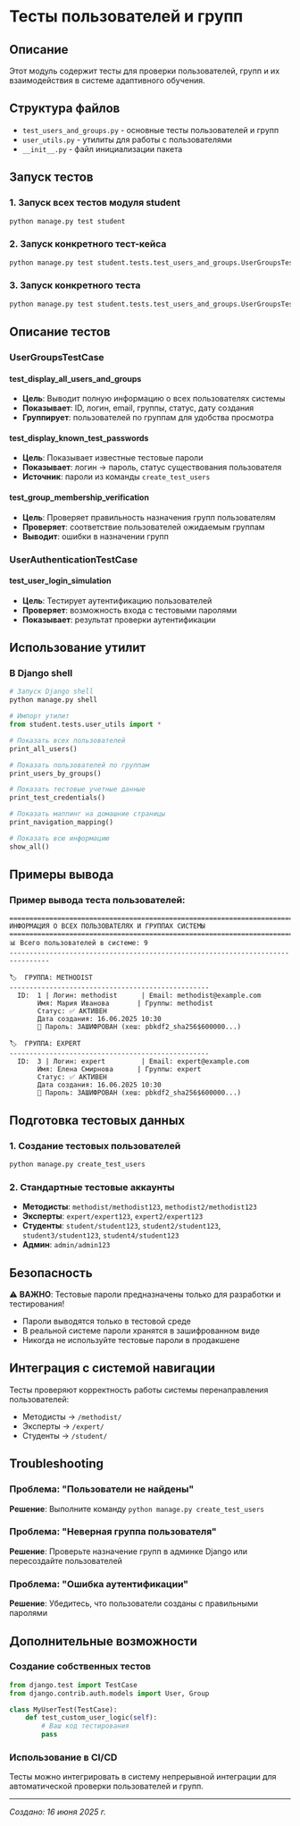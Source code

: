 # Тесты пользователей и групп

## Описание

Этот модуль содержит тесты для проверки пользователей, групп и их взаимодействия в системе адаптивного обучения.

## Структура файлов

- `test_users_and_groups.py` - основные тесты пользователей и групп
- `user_utils.py` - утилиты для работы с пользователями
- `__init__.py` - файл инициализации пакета

## Запуск тестов

### 1. Запуск всех тестов модуля student
```bash
python manage.py test student
```

### 2. Запуск конкретного тест-кейса
```bash
python manage.py test student.tests.test_users_and_groups.UserGroupsTestCase
```

### 3. Запуск конкретного теста
```bash
python manage.py test student.tests.test_users_and_groups.UserGroupsTestCase.test_display_all_users_and_groups
```

## Описание тестов

### UserGroupsTestCase

#### test_display_all_users_and_groups
- **Цель**: Выводит полную информацию о всех пользователях системы
- **Показывает**: ID, логин, email, группы, статус, дату создания
- **Группирует**: пользователей по группам для удобства просмотра

#### test_display_known_test_passwords  
- **Цель**: Показывает известные тестовые пароли
- **Показывает**: логин → пароль, статус существования пользователя
- **Источник**: пароли из команды `create_test_users`

#### test_group_membership_verification
- **Цель**: Проверяет правильность назначения групп пользователям
- **Проверяет**: соответствие пользователей ожидаемым группам
- **Выводит**: ошибки в назначении групп

### UserAuthenticationTestCase

#### test_user_login_simulation
- **Цель**: Тестирует аутентификацию пользователей
- **Проверяет**: возможность входа с тестовыми паролями
- **Показывает**: результат проверки аутентификации

## Использование утилит

### В Django shell
```python
# Запуск Django shell
python manage.py shell

# Импорт утилит
from student.tests.user_utils import *

# Показать всех пользователей
print_all_users()

# Показать пользователей по группам  
print_users_by_groups()

# Показать тестовые учетные данные
print_test_credentials()

# Показать маппинг на домашние страницы
print_navigation_mapping()

# Показать всю информацию
show_all()
```

## Примеры вывода

### Пример вывода теста пользователей:
```
================================================================================
ИНФОРМАЦИЯ О ВСЕХ ПОЛЬЗОВАТЕЛЯХ И ГРУППАХ СИСТЕМЫ
================================================================================
📊 Всего пользователей в системе: 9
--------------------------------------------------------------------------------

🏷️  ГРУППА: METHODIST
--------------------------------------------------
  ID:  1 | Логин: methodist      | Email: methodist@example.com    
       Имя: Мария Иванова       | Группы: methodist
       Статус: ✅ АКТИВЕН
       Дата создания: 16.06.2025 10:30
       🔐 Пароль: ЗАШИФРОВАН (хеш: pbkdf2_sha256$600000...)

🏷️  ГРУППА: EXPERT  
--------------------------------------------------
  ID:  3 | Логин: expert         | Email: expert@example.com       
       Имя: Елена Смирнова      | Группы: expert
       Статус: ✅ АКТИВЕН
       Дата создания: 16.06.2025 10:30
       🔐 Пароль: ЗАШИФРОВАН (хеш: pbkdf2_sha256$600000...)
```

## Подготовка тестовых данных

### 1. Создание тестовых пользователей
```bash
python manage.py create_test_users
```

### 2. Стандартные тестовые аккаунты
- **Методисты**: `methodist/methodist123`, `methodist2/methodist123`
- **Эксперты**: `expert/expert123`, `expert2/expert123`  
- **Студенты**: `student/student123`, `student2/student123`, `student3/student123`, `student4/student123`
- **Админ**: `admin/admin123`

## Безопасность

⚠️ **ВАЖНО**: Тестовые пароли предназначены только для разработки и тестирования!

- Пароли выводятся только в тестовой среде
- В реальной системе пароли хранятся в зашифрованном виде
- Никогда не используйте тестовые пароли в продакшене

## Интеграция с системой навигации

Тесты проверяют корректность работы системы перенаправления пользователей:
- Методисты → `/methodist/`
- Эксперты → `/expert/`  
- Студенты → `/student/`

## Troubleshooting

### Проблема: "Пользователи не найдены"
**Решение**: Выполните команду `python manage.py create_test_users`

### Проблема: "Неверная группа пользователя"
**Решение**: Проверьте назначение групп в админке Django или пересоздайте пользователей

### Проблема: "Ошибка аутентификации"
**Решение**: Убедитесь, что пользователи созданы с правильными паролями

## Дополнительные возможности

### Создание собственных тестов
```python
from django.test import TestCase
from django.contrib.auth.models import User, Group

class MyUserTest(TestCase):
    def test_custom_user_logic(self):
        # Ваш код тестирования
        pass
```

### Использование в CI/CD
Тесты можно интегрировать в систему непрерывной интеграции для автоматической проверки пользователей и групп.

---

*Создано: 16 июня 2025 г.*
